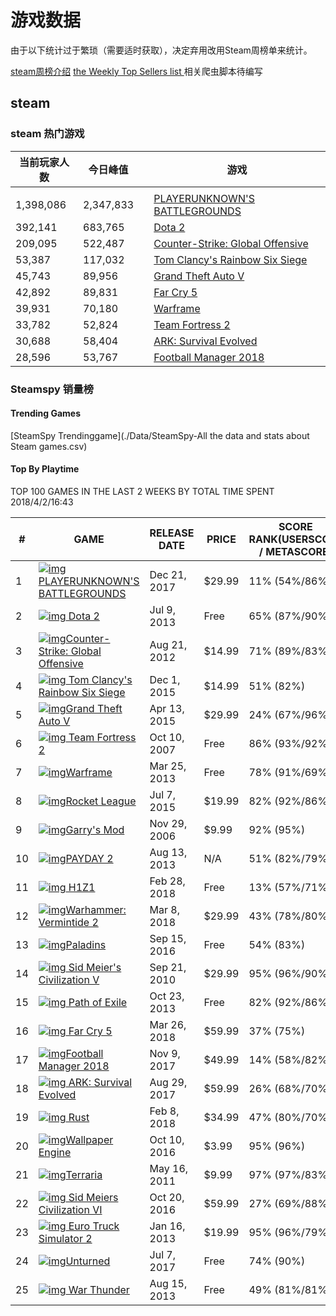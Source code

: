 # 游戏数据

由于以下统计过于繁琐（需要适时获取），决定弃用改用Steam周榜单来统计。

[steam周榜介绍](http://store.steampowered.com/news/2559/)
[the Weekly Top Sellers list ](http://store.steampowered.com/feeds/weeklytopsellers.xml)
相关爬虫脚本待编写

## steam

### steam 热门游戏

| **当前玩家人数** | **今日峰值** |      | **游戏**                                                     |
| ---------------- | ------------ | :--- | ------------------------------------------------------------ |
|                  |              |      |                                                              |
| 1,398,086        | 2,347,833    |      | [PLAYERUNKNOWN'S BATTLEGROUNDS](http://store.steampowered.com/app/578080/PLAYERUNKNOWNS_BATTLEGROUNDS/) |
| 392,141          | 683,765      |      | [Dota 2](http://store.steampowered.com/app/570/Dota_2/)      |
| 209,095          | 522,487      |      | [Counter-Strike: Global Offensive](http://store.steampowered.com/app/730/CounterStrike_Global_Offensive/) |
| 53,387           | 117,032      |      | [Tom Clancy's Rainbow Six Siege](http://store.steampowered.com/app/359550/Tom_Clancys_Rainbow_Six_Siege/) |
| 45,743           | 89,956       |      | [Grand Theft Auto V](http://store.steampowered.com/app/271590/Grand_Theft_Auto_V/) |
| 42,892           | 89,831       |      | [Far Cry 5](http://store.steampowered.com/app/552520/Far_Cry_5/) |
| 39,931           | 70,180       |      | [Warframe](http://store.steampowered.com/app/230410/Warframe/) |
| 33,782           | 52,824       |      | [Team Fortress 2](http://store.steampowered.com/app/440/Team_Fortress_2/) |
| 30,688           | 58,404       |      | [ARK: Survival Evolved](http://store.steampowered.com/app/346110/ARK_Survival_Evolved/) |
| 28,596           | 53,767       |      | [Football Manager 2018](http://store.steampowered.com/app/624090/Football_Manager_2018/) |

### Steamspy 销量榜

#### Trending Games

[SteamSpy Trendinggame](./Data/SteamSpy-All the data and stats about Steam games.csv)

#### Top By Playtime

TOP 100 GAMES IN THE LAST 2 WEEKS BY TOTAL TIME SPENT  2018/4/2/16:43

| #    | GAME                                                         | RELEASE DATE | PRICE  | SCORE RANK(USERSCORE / METASCORE) | OWNERS               | PLAYERS             | PLAYTIME (MEDIAN) |
| ---- | ------------------------------------------------------------ | ------------ | ------ | --------------------------------- | -------------------- | ------------------- | ----------------- |
| 1    | [![img](http://cdn.akamai.steamstatic.com/steam/apps/578080/capsule_184x69.jpg)PLAYERUNKNOWN'S BATTLEGROUNDS](http://steamspy.com/app/578080) | Dec 21, 2017 | $29.99 | 11% (54%/86%)                     | 33,056,843 ±175,236  | 19,994,477 ±138,149 | 19:53 (12:21)     |
| 2    | [![img](http://cdn.akamai.steamstatic.com/steam/apps/570/capsule_184x69.jpg) Dota 2](http://steamspy.com/app/570) | Jul 9, 2013  | Free   | 65% (87%/90%)                     | 121,661,720 ±303,147 | 8,257,459 ±89,843   | 18:16 (09:24)     |
| 3    | [![img](http://cdn.akamai.steamstatic.com/steam/apps/730/capsule_184x69.jpg)Counter-Strike: Global Offensive](http://steamspy.com/app/730) | Aug 21, 2012 | $14.99 | 71% (89%/83%)                     | 41,408,043 ±194,391  | 9,744,841 ±97,454   | 12:00 (04:11)     |
| 4    | [![img](http://cdn.akamai.steamstatic.com/steam/apps/359550/capsule_184x69.jpg) Tom Clancy's Rainbow Six Siege](http://steamspy.com/app/359550) | Dec 1, 2015  | $14.99 | 51% (82%)                         | 4,894,492 ±69,402    | 1,991,917 ±44,402   | 13:22 (06:00)     |
| 5    | [![img](http://cdn.akamai.steamstatic.com/steam/apps/271590/capsule_184x69.jpg)Grand Theft Auto V](http://steamspy.com/app/271590) | Apr 13, 2015 | $29.99 | 24% (67%/96%)                     | 10,077,217 ±99,069   | 1,868,055 ±43,005   | 08:24 (02:39)     |
| 6    | [![img](http://cdn.akamai.steamstatic.com/steam/apps/440/capsule_184x69.jpg) Team Fortress 2](http://steamspy.com/app/440) | Oct 10, 2007 | Free   | 86% (93%/92%)                     | 44,600,408 ±201,053  | 1,394,939 ±37,179   | 09:51 (02:40)     |
| 7    | [![img](http://cdn.akamai.steamstatic.com/steam/apps/230410/capsule_184x69.jpg)Warframe](http://steamspy.com/app/230410) | Mar 25, 2013 | Free   | 78% (91%/69%)                     | 21,642,074 ±143,485  | 1,027,768 ±31,925   | 17:19 (04:16)     |
| 8    | [![img](http://cdn.akamai.steamstatic.com/steam/apps/252950/capsule_184x69.jpg)Rocket League](http://steamspy.com/app/252950) | Jul 7, 2015  | $19.99 | 82% (92%/86%)                     | 6,924,321 ±82,381    | 1,330,282 ±36,310   | 08:11 (03:35)     |
| 9    | [![img](http://cdn.akamai.steamstatic.com/steam/apps/4000/capsule_184x69.jpg)Garry's Mod](http://steamspy.com/app/4000) | Nov 29, 2006 | $9.99  | 92% (95%)                         | 14,904,195 ±119,896  | 985,702 ±31,266     | 08:41 (01:55)     |
| 10   | [![img](http://cdn.akamai.steamstatic.com/steam/apps/218620/capsule_184x69.jpg)PAYDAY 2](http://steamspy.com/app/218620) | Aug 13, 2013 | N/A    | 51% (82%/79%)                     | 16,041,543 ±124,243  | 784,978 ±27,907     | 14:08 (09:09)     |
| 11   | [![img](http://cdn.akamai.steamstatic.com/steam/apps/433850/capsule_184x69.jpg) H1Z1](http://steamspy.com/app/433850) | Feb 28, 2018 | Free   | 13% (57%/71%)                     | 12,015,123 ±107,965  | 1,849,359 ±42,790   | 02:17 (00:24)     |
| 12   | [![img](http://cdn.akamai.steamstatic.com/steam/apps/552500/capsule_184x69.jpg)Warhammer: Vermintide 2](http://steamspy.com/app/552500) | Mar 8, 2018  | $29.99 | 43% (78%/80%)                     | 832,238 ±28,733      | 649,950 ±25,397     | 14:45 (08:03)     |
| 13   | [![img](http://cdn.akamai.steamstatic.com/steam/apps/444090/capsule_184x69.jpg)Paladins](http://steamspy.com/app/444090) | Sep 15, 2016 | Free   | 54% (83%)                         | 16,967,261 ±127,657  | 890,663 ±29,723     | 06:39 (01:39)     |
| 14   | [![img](http://cdn.akamai.steamstatic.com/steam/apps/8930/capsule_184x69.jpg) Sid Meier's Civilization V](http://steamspy.com/app/8930) | Sep 21, 2010 | $29.99 | 95% (96%/90%)                     | 10,645,631 ±101,767  | 610,740 ±24,620     | 14:10 (05:40)     |
| 15   | [![img](http://cdn.akamai.steamstatic.com/steam/apps/238960/capsule_184x69.jpg) Path of Exile](http://steamspy.com/app/238960) | Oct 23, 2013 | Free   | 82% (92%/86%)                     | 9,255,885 ±95,024    | 430,271 ±20,668     | 25:57 (08:00)     |
| 16   | [![img](http://cdn.akamai.steamstatic.com/steam/apps/552520/capsule_184x69.jpg) Far Cry 5](http://steamspy.com/app/552520) | Mar 26, 2018 | $59.99 | 37% (75%)                         | 542,967 ±23,215      | 504,796 ±22,385     | 12:49 (10:15)     |
| 17   | [![img](http://cdn.akamai.steamstatic.com/steam/apps/624090/capsule_184x69.jpg)Football Manager 2018](http://steamspy.com/app/624090) | Nov 9, 2017  | $49.99 | 14% (58%/82%)                     | 721,879 ±26,763      | 385,088 ±19,554     | 31:02 (17:08)     |
| 18   | [![img](http://cdn.akamai.steamstatic.com/steam/apps/346110/capsule_184x69.jpg) ARK: Survival Evolved](http://steamspy.com/app/346110) | Aug 29, 2017 | $59.99 | 26% (68%/70%)                     | 5,806,188 ±75,521    | 506,873 ±22,431     | 20:26 (06:24)     |
| 19   | [![img](http://cdn.akamai.steamstatic.com/steam/apps/252490/capsule_184x69.jpg) Rust](http://steamspy.com/app/252490) | Feb 8, 2018  | $34.99 | 47% (80%/70%)                     | 6,640,763 ±80,700    | 523,751 ±22,801     | 16:07 (04:28)     |
| 20   | [![img](http://cdn.akamai.steamstatic.com/steam/apps/431960/capsule_184x69.jpg)Wallpaper Engine](http://steamspy.com/app/431960) | Oct 10, 2016 | $3.99  | 95% (96%)                         | 4,545,498 ±66,905    | 1,352,873 ±36,616   | 02:20 (00:13)     |
| 21   | [![img](http://cdn.akamai.steamstatic.com/steam/apps/105600/capsule_184x69.jpg)Terraria](http://steamspy.com/app/105600) | May 16, 2011 | $9.99  | 97% (97%/83%)                     | 9,744,841 ±97,454    | 632,033 ±25,045     | 09:42 (02:10)     |
| 22   | [![img](http://cdn.akamai.steamstatic.com/steam/apps/289070/capsule_184x69.jpg) Sid Meiers Civilization VI](http://steamspy.com/app/289070) | Oct 20, 2016 | $59.99 | 27% (69%/88%)                     | 3,070,061 ±55,065    | 460,912 ±21,391     | 16:50 (06:16)     |
| 23   | [![img](http://cdn.akamai.steamstatic.com/steam/apps/227300/capsule_184x69.jpg) Euro Truck Simulator 2](http://steamspy.com/app/227300) | Jan 16, 2013 | $19.99 | 95% (96%/79%)                     | 5,141,437 ±71,114    | 683,188 ±26,037     | 06:24 (02:02)     |
| 24   | [![img](http://cdn.akamai.steamstatic.com/steam/apps/304930/capsule_184x69.jpg)Unturned](http://steamspy.com/app/304930) | Jul 7, 2017  | Free   | 74% (90%)                         | 35,449,948 ±181,010  | 634,370 ±25,091     | 06:39 (01:07)     |
| 25   | [![img](http://cdn.akamai.steamstatic.com/steam/apps/236390/capsule_184x69.jpg) War Thunder](http://steamspy.com/app/236390) | Aug 15, 2013 | Free   | 49% (81%/81%)                     | 13,870,714 ±115,786  | 517,519 ±22,665     | 09:34 (02:49)     |

